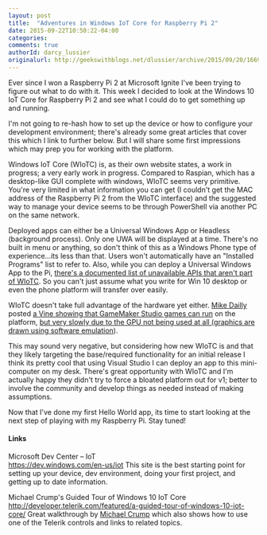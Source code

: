 ```yaml
---
layout: post
title:  "Adventures in Windows IoT Core for Raspberry Pi 2"
date: 2015-09-22T10:50:22-04:00
categories:
comments: true
authorId: darcy_lussier
originalurl: http://geekswithblogs.net/dlussier/archive/2015/09/20/166942.aspx
---
```


Ever since I won a Raspberry Pi 2 at Microsoft Ignite I've been trying to figure out what to do with it. This week I decided to look at the Windows 10 IoT Core for Raspberry Pi 2 and see what I could do to get something up and running.

<!--more-->
  
I'm not going to re-hash how to set up the device or how to configure your development environment; there's already some great articles that cover this which I link to further below. But I will share some first impressions which may prep you for working with the platform.

Windows IoT Core (WIoTC) is, as their own website states, a work in progress; a very early work in progress. Compared to Raspian, which has a desktop-like GUI complete with windows, WIoTC seems very primitive. You're very limited in what information you can get (I couldn't get the MAC address of the Raspberry Pi 2 from the WIoTC interface) and the suggested way to manage your device seems to be through PowerShell via another PC on the same network.

Deployed apps can either be a Universal Windows App or Headless (background process). Only one UWA will be displayed at a time. There's no built in menu or anything, so don't think of this as a Windows Phone type of experience…its less than that. Users won't automatically have an "Installed Programs" list to refer to. Also, while you can deploy a Universal Windows App to the Pi, [there's a documented list of unavailable APIs that aren't part of WIoTC][1]. So you can't just assume what you write for Win 10 desktop or even the phone platform will transfer over easily.

WIoTC doesn't take full advantage of the hardware yet either. [Mike Dailly][2] posted [a Vine showing that GameMaker Studio games can run][3] on the platform, [but very slowly due to the GPU not being used at all (graphics are drawn using software emulation][4]).

This may sound very negative, but considering how new WIoTC is and that they likely targeting the base/required functionality for an initial release I think its pretty cool that using Visual Studio I can deploy an app to this mini-computer on my desk. There's great opportunity with WIoTC and I'm actually happy they didn't try to force a bloated platform out for v1; better to involve the community and develop things as needed instead of making assumptions.

Now that I've done my first Hello World app, its time to start looking at the next step of playing with my Raspberry Pi. Stay tuned!

#### Links
Microsoft Dev Center – IoT   
<https://dev.windows.com/en-us/iot>
This site is the best starting point for setting up your device, dev environment, doing your first project, and getting up to date information.

Michael Crump's Guided Tour of Windows 10 IoT Core   
<http://developer.telerik.com/featured/a-guided-tour-of-windows-10-iot-core/>
Great walkthrough by [Michael Crump][5] which also shows how to use one of the Telerik controls and links to related topics.

[1]: http://ms-iot.github.io/content/en-US/win10/UnavailableApis.htm
[2]: https://twitter.com/mdf200
[3]: https://vine.co/v/eDu3FF5Prdr
[4]: https://connect.microsoft.com/windowsembeddedIoT/Feedback/Details/1505683
[5]: https://twitter.com/mbcrump
